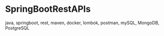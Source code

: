 # SpringBootRestAPIs
 java, springboot, rest,  maven, docker, lombok, postman, mySQL, MongoDB, PostgreSQL
